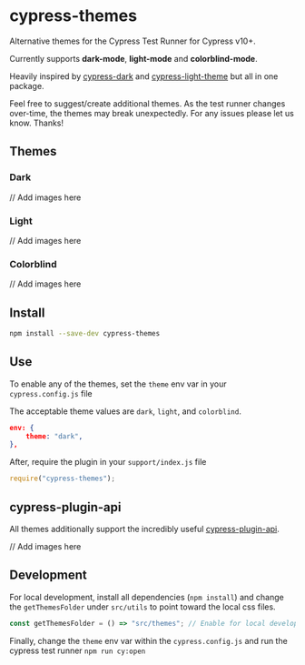 # cypress-themes

Alternative themes for the Cypress Test Runner for Cypress v10+.

Currently supports **dark-mode**, **light-mode** and **colorblind-mode**.

Heavily inspired by [cypress-dark](https://github.com/bahmutov/cypress-dark) and [cypress-light-theme](https://github.com/marktnoonan/cypress-light-theme) but all in one package.

Feel free to suggest/create additional themes.
As the test runner changes over-time, the themes may break unexpectedly. For any issues please let us know. Thanks!

## Themes

### Dark

// Add images here

### Light

// Add images here

### Colorblind

// Add images here

## Install

```bash
npm install --save-dev cypress-themes
```

## Use

To enable any of the themes, set the `theme` env var in your `cypress.config.js` file

The acceptable theme values are `dark`, `light`, and `colorblind`.

```json
env: {
    theme: "dark",
},
```

After, require the plugin in your `support/index.js` file

```javascript
require("cypress-themes");
```

## cypress-plugin-api

All themes additionally support the incredibly useful [cypress-plugin-api](https://github.com/filiphric/cypress-plugin-api).

// Add images here

## Development

For local development, install all dependencies (`npm install`) and change the `getThemesFolder` under `src/utils` to point toward the local css files.

```javascript
const getThemesFolder = () => "src/themes"; // Enable for local development
```

Finally, change the `theme` env var within the `cypress.config.js` and run the cypress test runner `npm run cy:open`
